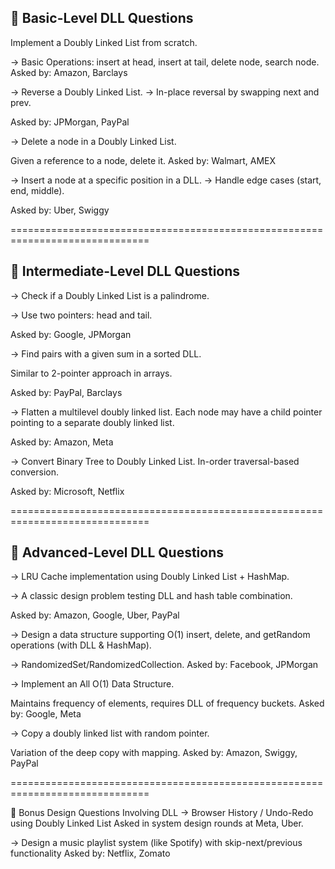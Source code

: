 🔹 Basic-Level DLL Questions
------------------------------
Implement a Doubly Linked List from scratch.

-> Basic Operations: insert at head, insert at tail, delete node, search node.
Asked by: Amazon, Barclays

-> Reverse a Doubly Linked List.
-> In-place reversal by swapping next and prev.

Asked by: JPMorgan, PayPal

-> Delete a node in a Doubly Linked List.

Given a reference to a node, delete it.
Asked by: Walmart, AMEX

-> Insert a node at a specific position in a DLL.
-> Handle edge cases (start, end, middle).

Asked by: Uber, Swiggy

==============================================================================

🔹 Intermediate-Level DLL Questions
------------------------------------
-> Check if a Doubly Linked List is a palindrome.

-> Use two pointers: head and tail.

Asked by: Google, JPMorgan

-> Find pairs with a given sum in a sorted DLL.

Similar to 2-pointer approach in arrays.

Asked by: PayPal, Barclays

-> Flatten a multilevel doubly linked list.
Each node may have a child pointer pointing to a separate doubly linked list.

Asked by: Amazon, Meta

-> Convert Binary Tree to Doubly Linked List.
In-order traversal-based conversion.

Asked by: Microsoft, Netflix

==============================================================================

🔹 Advanced-Level DLL Questions
------------------------------
-> LRU Cache implementation using Doubly Linked List + HashMap.

-> A classic design problem testing DLL and hash table combination.

Asked by: Amazon, Google, Uber, PayPal

-> Design a data structure supporting O(1) insert, delete, and getRandom operations (with DLL & HashMap).

-> RandomizedSet/RandomizedCollection.
Asked by: Facebook, JPMorgan

-> Implement an All O(1) Data Structure.

Maintains frequency of elements, requires DLL of frequency buckets.
Asked by: Google, Meta

-> Copy a doubly linked list with random pointer.

Variation of the deep copy with mapping.
Asked by: Amazon, Swiggy, PayPal

==============================================================================

🔹 Bonus Design Questions Involving DLL
-> Browser History / Undo-Redo using Doubly Linked List
Asked in system design rounds at Meta, Uber.

-> Design a music playlist system (like Spotify) with skip-next/previous functionality
Asked by: Netflix, Zomato

